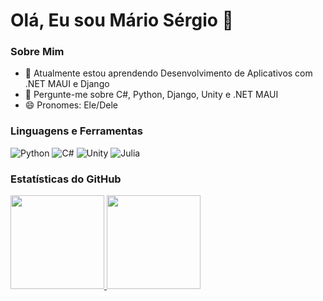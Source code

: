 # Olá, Eu sou Mário Sérgio 👋
[linkedin]: linkedin.com/in/mario-sergio-maduro-santana-031167270
### Sobre Mim
- 🌱 Atualmente estou aprendendo Desenvolvimento de Aplicativos com .NET MAUI e Django
- 💬 Pergunte-me sobre C#, Python, Django, Unity e .NET MAUI
- 😄 Pronomes: Ele/Dele

### Linguagens e Ferramentas
![Python](https://img.shields.io/badge/-Python-3776AB?style=flat-square&logo=python&logoColor=white)
![C#](https://img.shields.io/badge/-C%23-239120?style=flat-square&logo=c-sharp&logoColor=white)
![Unity](https://img.shields.io/badge/Unity-100000?style=flat&logo=unity&logoColor=white)
![Julia](https://img.shields.io/badge/Julia-9558B2?style=flat&logo=julia&logoColor=white)


### Estatísticas do GitHub
<div>
<a href="https://github.com/thigs0">
<img loading="lazy" height="150em" src="https://github-readme-stats.vercel.app/api/top-langs/?username=Mario200212&layout=compact&langs_count=7&theme=dracula"/>
<img loading="lazy" height="150em" src="https://github-readme-stats.vercel.app/api?username=Mario200212&show_icons=true&theme=dracula&count_private=true"/>
</div>
